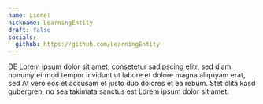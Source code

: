 ```yaml
---
name: Lionel
nickname: LearningEntity
draft: false
socials:
  github: https://github.com/LearningEntity
---
```


DE Lorem ipsum dolor sit amet, consetetur sadipscing elitr, sed diam nonumy eirmod tempor invidunt ut labore et dolore magna aliquyam erat, sed At vero eos et accusam et justo duo dolores et ea rebum. Stet clita kasd gubergren, no sea takimata sanctus est Lorem ipsum dolor sit amet.
